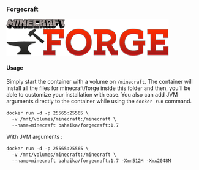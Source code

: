 ### Forgecraft

![Forge logo](https://raw.githubusercontent.com/Bahaika/docker-forgecraft/master/forge.png)

#### Usage

Simply start the container with a volume on `/minecraft`. The container will install all the files for minecraft/forge inside this folder and then, you'll be able to customize your installation with ease. You also can add JVM arguments directly to the container while using the `docker run` command.

```
docker run -d -p 25565:25565 \
  -v /mnt/volumes/minecraft:/minecraft \
  --name=minecraft bahaika/forgecraft:1.7
```

With JVM arguments :

```
docker run -d -p 25565:25565 \
  -v /mnt/volumes/minecraft:/minecraft \
  --name=minecraft bahaika/forgecraft:1.7 -Xmn512M -Xmx2048M
```
